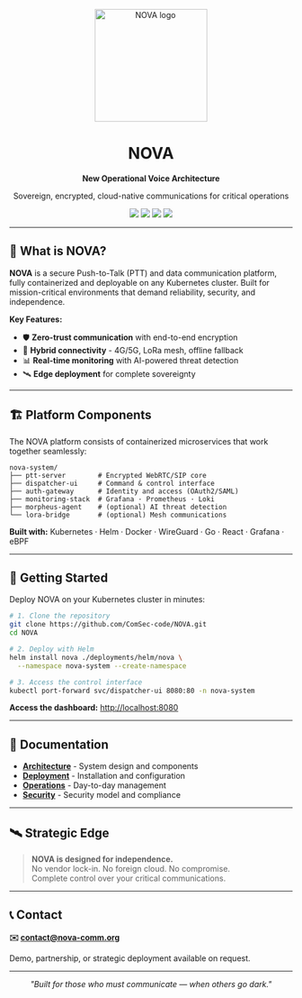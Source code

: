 <p align="center">
  <img src="https://via.placeholder.com/200x120/1a1a1a/ffffff?text=NOVA" alt="NOVA logo" width="200">
</p>

<h1 align="center">NOVA</h1>
<p align="center"><b>New Operational Voice Architecture</b></p>
<p align="center">Sovereign, encrypted, cloud-native communications for critical operations</p>

<p align="center">
  <img src="https://img.shields.io/badge/Status-Active-brightgreen">
  <img src="https://img.shields.io/badge/Kubernetes‑Ready-326CE5">
  <img src="https://img.shields.io/badge/E2E%20Encryption-Enabled-red">
  <img src="https://img.shields.io/badge/Sovereignty-Full-orange">
</p>

---

## 🚀 What is NOVA?

**NOVA** is a secure Push-to-Talk (PTT) and data communication platform, fully containerized and deployable on any Kubernetes cluster. Built for mission-critical environments that demand reliability, security, and independence.

**Key Features:**
- 🛡️ **Zero-trust communication** with end-to-end encryption
- 📶 **Hybrid connectivity** - 4G/5G, LoRa mesh, offline fallback
- 📊 **Real-time monitoring** with AI-powered threat detection
- 🛰️ **Edge deployment** for complete sovereignty

---

## 🏗️ Platform Components

The NOVA platform consists of containerized microservices that work together seamlessly:

```
nova-system/
├── ptt-server        # Encrypted WebRTC/SIP core
├── dispatcher-ui     # Command & control interface  
├── auth-gateway      # Identity and access (OAuth2/SAML)
├── monitoring-stack  # Grafana · Prometheus · Loki
├── morpheus-agent    # (optional) AI threat detection
└── lora-bridge       # (optional) Mesh communications
```

**Built with:** Kubernetes · Helm · Docker · WireGuard · Go · React · Grafana · eBPF

---

## 🚀 Getting Started

Deploy NOVA on your Kubernetes cluster in minutes:

```bash
# 1. Clone the repository
git clone https://github.com/ComSec-code/NOVA.git
cd NOVA

# 2. Deploy with Helm
helm install nova ./deployments/helm/nova \
  --namespace nova-system --create-namespace

# 3. Access the control interface
kubectl port-forward svc/dispatcher-ui 8080:80 -n nova-system
```

**Access the dashboard:** [http://localhost:8080](http://localhost:8080)

---

## 📖 Documentation

- **[Architecture](docs/architecture/)** - System design and components
- **[Deployment](docs/deployment/)** - Installation and configuration
- **[Operations](docs/ops/)** - Day-to-day management
- **[Security](docs/security/)** - Security model and compliance

---

## 🛰️ Strategic Edge

> **NOVA is designed for independence.**  
> No vendor lock-in. No foreign cloud. No compromise.  
> Complete control over your critical communications.

---

## 📞 Contact

**✉️ [contact@nova-comm.org](mailto:contact@nova-comm.org)**

Demo, partnership, or strategic deployment available on request.

---

<p align="center"><i>"Built for those who must communicate — when others go dark."</i></p>
